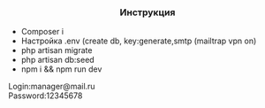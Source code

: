 <h3 align='center'>Инструкция</h5>
<ul>
    <li>Composer i</li>
    <li>Настройка .env (create db, key:generate,smtp (mailtrap vpn on)</li>
    <li>php artisan migrate</li>
    <li>php artisan db:seed</li>
    <li>npm i && npm run dev</li>
</ul>
<p align:'center'> Login:manager@mail.ru <br>Password:12345678</p>
